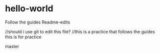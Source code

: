 # hello-world
Follow the guides
 Readme-edits

//should i use git to edit this file?
//this is a practice that follows the guides
this is for practice






master
